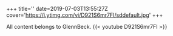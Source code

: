 +++
title=''
date=2019-07-03T13:55:27Z
cover='https://i.ytimg.com/vi/D921S6mr7FI/sddefault.jpg'
+++

All content belongs to GlennBeck.
{{< youtube D921S6mr7FI >}}

